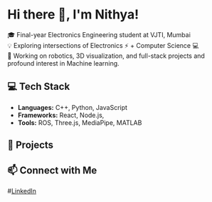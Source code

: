 # Hi there 👋, I'm Nithya!

🎓 Final-year Electronics Engineering student at VJTI, Mumbai  
💡 Exploring intersections of Electronics ⚡ + Computer Science 💻  
🔭 Working on robotics, 3D visualization, and full-stack projects and profound interest in Machine learning.


## 💻 Tech Stack
- **Languages:** C++, Python, JavaScript 
- **Frameworks:** React, Node.js, 
- **Tools:** ROS, Three.js, MediaPipe, MATLAB  

## 🚀 Projects

## 📫 Connect with Me
#[LinkedIn](https://www.linkedin.com/in/nithyacherala/) 
